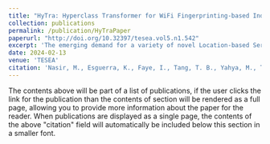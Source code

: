 ```yaml
---
title: "HyTra: Hyperclass Transformer for WiFi Fingerprinting-based Indoor Localization."
collection: publications
permalink: /publication/HyTraPaper
paperurl: "http://doi.org/10.32397/tesea.vol5.n1.542"
excerpt: 'The emerging demand for a variety of novel Location-based Services (LBS) by consumers and industrial users is driven by the rapid and extensive proliferation of mobile smart devices. Sensors embedded in smart devices or machines provide wireless connectivity and Global Positioning System (GPS) capability, and are co-utilized to acquire location-linked data which are algorithmically transformed into reliable and accurate location estimates. GPS is a mature and reliable technology for outdoor localization but indoor localization in a complex multi-storey building environment remains challenging due to fluctuations in wireless signal strength arising from multipath fading. Location-linked data from wireless access points (WAPs) such as received signal strength (RSS) are acquired as numerical sequences. By conceptualizing a fixed order sequence of WAP measurements as a sentence where the RSS from each WAP are words, we may leverage on recent advances in artificial intelligence for natural language processing (NLP) to enhance localization accuracy and improve robustness against signal fluctuations. We propose the hyper-class Transformer (HyTra), an encoder-only Transformer neural network which learns the relative positions of wireless access points (WAPs) through multiple learnable embeddings. We propose a second network, HyTra-HF, which improves upon HyTra by applying a hierarchical relationship between location classes. We test our proposed networks on public and private datasets varying in sizes. HyTra-HF outperforms existing deep learning solutions by obtaining 96.7% accuracy for the floor classification task on the UJIIndoorloc dataset. HyTra-HF is amenable to deep model compression and achieves accuracy of 95.95% with over ten-fold reduction in model size using Sparsity Aware Orthogonal (SAO) initialization and has the best-in-class accuracy for the sparse model.'
date: 2024-02-13
venue: 'TESEA'
citation: 'Nasir, M., Esguerra, K., Faye, I., Tang, T. B., Yahya, M., Tumian, A., & Ho, E. T. W. (2024). &quot; HyTra: Hyperclass Transformer for WiFi Fingerprinting-based Indoor Localization.&quot; Transactions on Energy Systems and Engineering Applications, vol 5(1), pp 1–24.'
---
```


The contents above will be part of a list of publications, if the user clicks the link for the publication than the contents of section will be rendered as a full page, allowing you to provide more information about the paper for the reader. When publications are displayed as a single page, the contents of the above "citation" field will automatically be included below this section in a smaller font.
